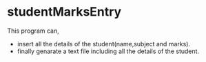 # studentMarksEntry
This program can,
* insert all the details of the student(name,subject and marks).
* finally genarate a text file including all the details of the student.
